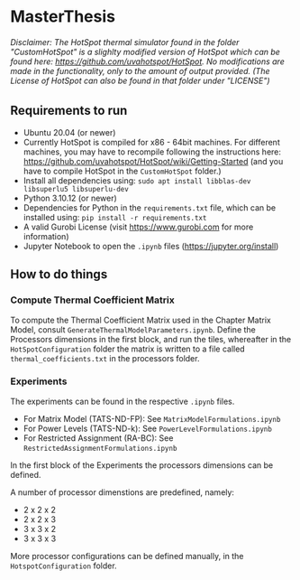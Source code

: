 # MasterThesis

###### Disclaimer: The HotSpot thermal simulator found in the folder "CustomHotSpot" is a slighlty modified version of HotSpot which can be found here: https://github.com/uvahotspot/HotSpot. No modifications are made in the functionality, only to the amount of output provided. (The License of HotSpot can also be found in that folder under "LICENSE")


## Requirements to run
- Ubuntu 20.04 (or newer)
- Currently HotSpot is compiled for x86 - 64bit machines. For different machines, you may have to recompile following the instructions here: https://github.com/uvahotspot/HotSpot/wiki/Getting-Started (and you have to compile HotSpot in the `CustomHotSpot` folder.)
- Install all dependencies using: `sudo apt install libblas-dev libsuperlu5 libsuperlu-dev`
- Python 3.10.12 (or newer)
- Dependencies for Python in the `requirements.txt` file, which can be installed using: `pip install -r requirements.txt`
- A valid Gurobi License (visit https://www.gurobi.com for more information)
- Jupyter Notebook to open the `.ipynb` files (https://jupyter.org/install)

## How to do things
### Compute Thermal Coefficient Matrix
To compute the Thermal Coefficient Matrix used in the Chapter Matrix Model, consult `GenerateThermalModelParameters.ipynb`.
Define the Processors dimensions in the first block, and run the tiles, whereafter in the `HotSpotConfiguration` folder the matrix is written to a file called `thermal_coefficients.txt` in the processors folder.

### Experiments
The experiments can be found in the respective `.ipynb` files.
- For Matrix Model (TATS-ND-FP): See `MatrixModelFormulations.ipynb`
- For Power Levels (TATS-ND-k): See `PowerLevelFormulations.ipynb`
- For Restricted Assignment (RA-BC): See `RestrictedAssignmentFormulations.ipynb`

In the first block of the Experiments the processors dimensions can be defined.

A number of processor dimenstions are predefined, namely:
- 2 x 2 x 2
- 2 x 2 x 3
- 3 x 3 x 2
- 3 x 3 x 3

More processor configurations can be defined manually, in the `HotspotConfiguration` folder.
